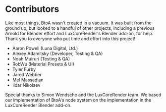 # Contributors #

Like most things, BtoA wasn't created in a vacuum. It was built from the ground up, but looked to a handful of other projects, including a previous Arnold for Blender effort and LuxCoreRender's Blender add-on, for help. Thank you to everyone who put time and effort into this project!

* Aaron Powell (Luna Digital, Ltd.)
* Alexey Adamitsky (Developer, Testing & QA)
* Noah Muiruri (Testing & QA)
* RobWu (Material Presets & UI)
* Tyler Furby
* Jared Webber
* Mel Massadian
* Ildar Nikolaev

Special thanks to Simon Wendsche and the LuxCoreRender team. We based our implementation of BtoA's node system on the implementation in the LuxCoreRender Blender add-on.